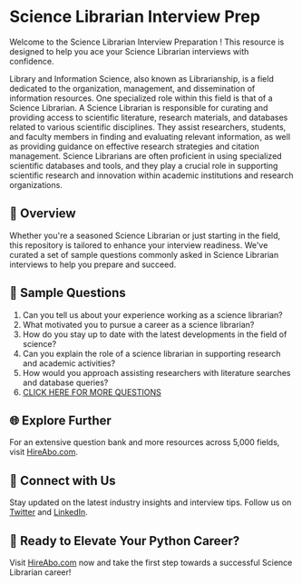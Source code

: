# Science Librarian Interview Prep

Welcome to the Science Librarian Interview Preparation ! This resource is designed to help you ace your Science Librarian interviews with confidence.

Library and Information Science, also known as Librarianship, is a field dedicated to the organization, management, and dissemination of information resources. One specialized role within this field is that of a Science Librarian. A Science Librarian is responsible for curating and providing access to scientific literature, research materials, and databases related to various scientific disciplines. They assist researchers, students, and faculty members in finding and evaluating relevant information, as well as providing guidance on effective research strategies and citation management. Science Librarians are often proficient in using specialized scientific databases and tools, and they play a crucial role in supporting scientific research and innovation within academic institutions and research organizations.

## 🚀 Overview

Whether you're a seasoned Science Librarian or just starting in the field, this repository is tailored to enhance your interview readiness. We've curated a set of sample questions commonly asked in Science Librarian interviews to help you prepare and succeed.

## 📝 Sample Questions

1. Can you tell us about your experience working as a science librarian?
2. What motivated you to pursue a career as a science librarian?
3. How do you stay up to date with the latest developments in the field of science?
4. Can you explain the role of a science librarian in supporting research and academic activities?
5. How would you approach assisting researchers with literature searches and database queries?
6. [CLICK HERE FOR MORE QUESTIONS](https://hireabo.com/job/18_0_16/Science%20Librarian)

## 🌐 Explore Further

For an extensive question bank and more resources across 5,000 fields, visit [HireAbo.com](https://www.hireabo.com).

## 📱 Connect with Us

Stay updated on the latest industry insights and interview tips. Follow us on [Twitter](https://twitter.com/hireabo) and [LinkedIn](https://www.linkedin.com/in/hire-abo-3609972a8/).

## 🚀 Ready to Elevate Your Python Career?

Visit [HireAbo.com](https://www.hireabo.com) now and take the first step towards a successful Science Librarian career!